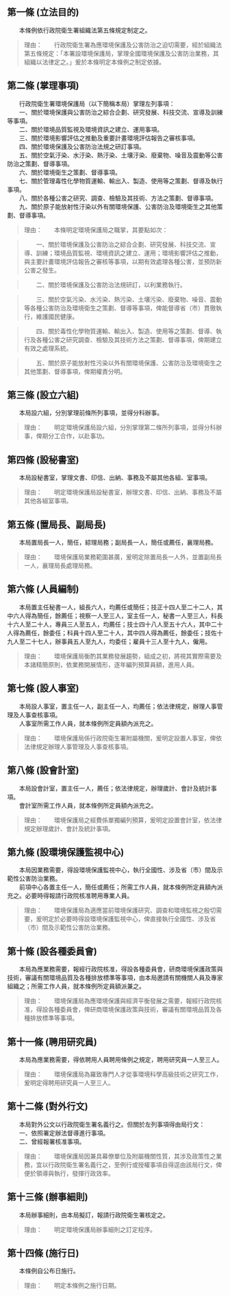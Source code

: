 第一條 (立法目的)
-----------------
　　本條例依行政院衛生署組織法第五條規定制定之。  
> 理由：　　行政院衛生署為應環境保護及公害防治之迫切需要，經於組織法第五條規定：「本署設環境保護局，掌理全國環境保護及公害防治業務，其組織以法律定之。」爰於本條明定本條例之制定依據。



第二條 (掌理事項)
-----------------
　　行政院衛生署環境保護局（以下簡稱本局）掌理左列事項：  
　　一、關於環境保護與公害防治之綜合企劃、研究發展、科技交流、宣導及訓練等事項。  
　　二、關於環境品質監視及環境資訊之建立、運用事項。  
　　三、關於環境影響評估之推動及重要計畫環境評估報告之審核事項。  
　　四、關於環境保護及公害防治法規之研訂事項。  
　　五、關於空氣汙染、水汙染、熱汙染、土壤汙染、廢棄物、噪音及震動等公害防治之策劃、督導事項。  
　　六、關於環境衛生之策劃、督導事項。  
　　七、關於管理毒性化學物質運輸、輸出入、製造、使用等之策劃、督導及執行事項。  
　　八、關於各種公害之研究、調查、檢驗及其技術、方法之策劃、督導事項。  
　　九、關於原子能放射性汙染以外有關環境保護、公害防治及環境衛生之其他策劃、督導事項。  
> 理由：　　本條明定環境保護局之職掌，其要點如次：

> 　　一、關於環境保護及公害防治之綜合企劃、研究發展、科技交流、宣導、訓練；環境品質監視、環境資訊之建立、運用；環境影響評估之推動，與主要計畫環境評估報告之審核等事項，以期有效處理各種公害，並預防新公害之發生。

> 　　二、關於環境保護及公害防治法規研訂，以利業務執行。

> 　　三、關於空氣污染、水污染、熱污染、土壤污染、廢棄物、噪音、震動等各種公害防治及環境衛生之策劃、督導等事項，俾能督導省（市）貫徹執行，維護國民健康。

> 　　四、關於毒性化學物質運輸、輸出入、製造、使用等之策劃、督導、執行及各種公害之研究調查、檢驗及其技術方法之策劃、督導事項，俾期建立有效之處理系統。

> 　　五、關於原子能放射性污染以外有關環境保護、公害防治及環境衛生之其他策劃、督導事項，俾期權責分明。



第三條 (設立六組)
-----------------
　　本局設六組，分別掌理前條所列事項，並得分科辦事。  
> 理由：　　明定環境保護局設六組，分別掌理第二條所列事項，並得分科辦事，俾期分工合作，以赴事功。



第四條 (設秘書室)
-----------------
　　本局設秘書室，掌理文書、印信、出納、事務及不屬其他各組、室事項。  
> 理由：　　明定環境保護局設秘書室，辦理文書、印信、出納、事務及不屬其他各組室事項。



第五條 (置局長、副局長)
-----------------------
　　本局置局長一人，簡任，綜理局務；副局長一人，簡任或薦任，襄理局務。  
> 理由：　　環境保護局業務範圍甚廣，爰明定除置局長一人外，並置副局長一人，襄理局長處理局務。



第六條 (人員編制)
-----------------
　　本局置主任秘書一人，組長六人，均薦任或簡任；技正十四人至二十二人，其中六人得為簡任，餘薦任；視察一人至三人，室主任一人，秘書一人至三人，科長十六人至二十人，專員三人至五人，均薦任；技士四十八人至五十六人，其中二十人得為薦任，餘委任；科員十四人至二十人，其中四人得為薦任，餘委任；技佐十九人至二十七人，辦事員五人至九人，均委任；雇員十三人至十九人，僱用。  
> 理由：　　環境保護局衡酌其業務發展趨勢，組成之初，將視其實際需要及本諸精簡原則，依業務開展情形，逐年編列預算員額，進用人員。



第七條 (設人事室)
-----------------
　　本局設人事室，置主任一人，副主任一人，均薦任；依法律規定，辦理人事管理及人事查核事項。  
　　人事室所需工作人員，就本條例所定員額內派充之。  
> 理由：　　環境保護局係行政院衛生署附屬機關，爰明定設置人事室，俾依法律規定辦理人事管理及人事查核事項。



第八條 (設會計室)
-----------------
　　本局設會計室，置主任一人，薦任；依法律規定，辦理歲計、會計及統計事項。  
　　會計室所需工作人員，就本條例所定員額內派充之。  
> 理由：　　環境保護局之經費係單獨編列預算，爰明定設置會計室，依法律規定辦理歲計、會計及統計事項。



第九條 (設環境保護監視中心)
---------------------------
　　本局因業務需要，得設環境保護監視中心，執行全國性、涉及省（市）間及示範性公害防治業務。  
　　前項中心各置主任一人，簡任或薦任；所需工作人員，就本條例所定員額內派充之。必要時得報請行政院核准聘用專業人員。  
> 理由：　　環境保護局為適應當前環境保護研究、調查和環境監視之殷切需要，爰明定於必要時得設環境保護監視中心，俾直接執行全國性、涉及省（市）間及示範性公害防治業務。



第十條 (設各種委員會)
---------------------
　　本局為應業務需要，報經行政院核准，得設各種委員會，研商環境保護政策與技術，審議有關環境品質及各種排放標準等事項，由本局邀請有關機關人員及專家組織之；所需工作人員，就本條例所定員額派兼之。  
> 理由：　　環境保護局為應環境保護與經濟平衡發展之需要，報經行政院核准，得設各種委員會，俾研商環境保護政策與技術，審議有關環境品質及各種排放標準等事項。



第十一條 (聘用研究員)
---------------------
　　本局為應業務需要，得依聘用人員聘用條例之規定，聘用研究員一人至三人。  
> 理由：　　環境保護局為羅致專門人才從事環境科學高級技術之研究工作，爰明定得聘用研究員一人至三人。



第十二條 (對外行文)
-------------------
　　本局對外公文以行政院衛生署名義行之。但關於左列事項得由局行文：  
　　一、依照署定辦法督導進行事項。  
　　二、曾經報署核准事項。  
> 理由：　　環境保護局因兼具幕僚單位及附屬機關性質，其涉及政策性之業務，宜以行政院衛生署名義行之，至例行或授權事項自得逕由該局行文，俾便於領導與執行，發揮行政效率。



第十三條 (辦事細則)
-------------------
　　本局辦事細則，由本局擬訂，報請行政院衛生署核定之。  
> 理由：　　明定環境保護局辦事細則之訂定程序。



第十四條 (施行日)
-----------------
　　本條例自公布日施行。  
> 理由：　　明定本條例之施行日期。